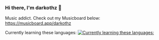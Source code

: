 ### Hi there, I'm darkothz 👋

Music addict. Check out my Musicboard below:
https://musicboard.app/darkothz


Currently learning these languages:
[![Currently learning these languages:](https://skills.thijs.gg/icons?i=,html,css,js)](https://skills.thijs.gg)


